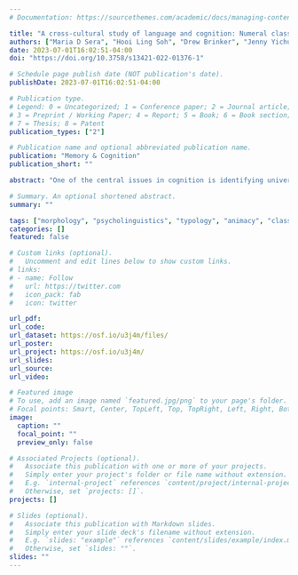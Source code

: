```yaml
---
# Documentation: https://sourcethemes.com/academic/docs/managing-content/

title: "A cross-cultural study of language and cognition: Numeral classifiers and solid object categorization"
authors: ["Maria D Sera", "Hooi Ling Soh", "Drew Brinker", "Jenny Yichun Kuo", "Judith W Fuller", admin, "James Stevens", "Ruxue Shao", "Chris Batteen", "Dingcheng Li", "Nobuko Davis", "Wenting Cai"]
date: 2023-07-01T16:02:51-04:00
doi: "https://doi.org/10.3758/s13421-022-01376-1"

# Schedule page publish date (NOT publication's date).
publishDate: 2023-07-01T16:02:51-04:00

# Publication type.
# Legend: 0 = Uncategorized; 1 = Conference paper; 2 = Journal article;
# 3 = Preprint / Working Paper; 4 = Report; 5 = Book; 6 = Book section;
# 7 = Thesis; 8 = Patent
publication_types: ["2"]

# Publication name and optional abbreviated publication name.
publication: "Memory & Cognition"
publication_short: ""

abstract: "One of the central issues in cognition is identifying universal and culturally specific patterns of thought. In this study, we examined how one aspect of culture, a linguistic part of speech known as classifiers, are related to categorization of solid objects. In Experiment 1, we used a numeral classifier elicitation task to examine the classifiers used by speakers of Hmong, Japanese, and Mandarin Chinese (N = 34) with 135 nouns that referred to solid objects. In Experiment 2, adult speakers of English, Japanese, Mandarin Chinese, and Hmong (N = 64) rated the similarity of 39 pictured objects that depicted a subset of the nouns. All groups classified the objects into *natural kinds and artifacts*, with the category of *humans* anchoring both divisions. The main difference that emerged from the study was that speakers of Japanese and English rated *humans* and *animals* as more similar to each other than Hmong speakers; Mandarin speakers’ ratings of the similarity between *humans* and *animals* fell in between those of Hmong and English speakers. However, the pattern of categorization of *humans* and *animals* found among speakers of the classifier languages contradicted their patterns of classifier use. The findings help to tease apart the effects of language from other cultural factors that impact cognition."

# Summary. An optional shortened abstract.
summary: ""

tags: ["morphology", "psycholinguistics", "typology", "animacy", "classifiers", "Hmong","Japanese","cateogrization","Mandarin Chinese"]
categories: []
featured: false

# Custom links (optional).
#   Uncomment and edit lines below to show custom links.
# links:
# - name: Follow
#   url: https://twitter.com
#   icon_pack: fab
#   icon: twitter

url_pdf:
url_code:
url_dataset: https://osf.io/u3j4m/files/
url_poster:
url_project: https://osf.io/u3j4m/
url_slides:
url_source:
url_video:

# Featured image
# To use, add an image named `featured.jpg/png` to your page's folder. 
# Focal points: Smart, Center, TopLeft, Top, TopRight, Left, Right, BottomLeft, Bottom, BottomRight.
image:
  caption: ""
  focal_point: ""
  preview_only: false

# Associated Projects (optional).
#   Associate this publication with one or more of your projects.
#   Simply enter your project's folder or file name without extension.
#   E.g. `internal-project` references `content/project/internal-project/index.md`.
#   Otherwise, set `projects: []`.
projects: []

# Slides (optional).
#   Associate this publication with Markdown slides.
#   Simply enter your slide deck's filename without extension.
#   E.g. `slides: "example"` references `content/slides/example/index.md`.
#   Otherwise, set `slides: ""`.
slides: ""
---
```

